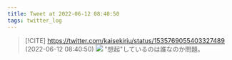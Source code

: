 ```yaml
---
title: Tweet at 2022-06-12 08:40:50
tags: twitter_log
---
```


> [!CITE] https://twitter.com/kaisekiriu/status/1535769055403327489 (2022-06-12 08:40:50)
> ![](https://twitter.com/kaisekiriu/status/1535769055403327489)
> "想起"しているのは誰なのか問題。
